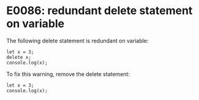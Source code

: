# E0086: redundant delete statement on variable

The following delete statement is redundant on variable:

    let x = 3;
    delete x;
    console.log(x);

To fix this warning, remove the delete statement:

    let x = 3;
    console.log(x);
